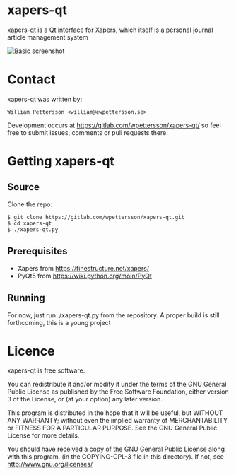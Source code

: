 xapers-qt 
===================================================


xapers-qt is a Qt interface for Xapers, which itself is a personal journal article management system


![Basic screenshot](/../screenshots/doc/Screenshot.png?raw=true)

Contact
=======

xapers-qt was written by:

    William Pettersson <william@ewpettersson.se>

Development occurs at https://gitlab.com/wpettersson/xapers-qt/ so feel free to submit issues, comments or pull requests there.


Getting xapers-qt
==============

Source
------

Clone the repo:

    $ git clone https://gitlab.com/wpettersson/xapers-qt.git
    $ cd xapers-qt
    $ ./xapers-qt.py

Prerequisites
-------------

- Xapers from https://finestructure.net/xapers/
- PyQt5 from https://wiki.python.org/moin/PyQt

Running
-------

For now, just run ./xapers-qt.py from the repository. A proper build is still
forthcoming, this is a young project


Licence
=======

xapers-qt is free software.

You can redistribute it and/or modify it under the terms of the GNU
General Public License as published by the Free Software Foundation,
either version 3 of the License, or (at your option) any later
version.

This program is distributed in the hope that it will be useful, but
WITHOUT ANY WARRANTY; without even the implied warranty of
MERCHANTABILITY or FITNESS FOR A PARTICULAR PURPOSE.  See the GNU
General Public License for more details.

You should have received a copy of the GNU General Public License
along with this program, (in the COPYING-GPL-3 file in this
directory). If not, see http://www.gnu.org/licenses/ 
